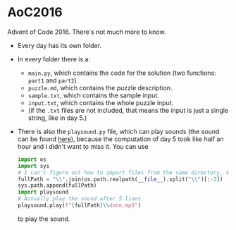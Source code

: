 # AoC2016

Advent of Code 2016. There's not much more to know.

* Every day has its own folder.
* In every folder there is a:
  * `main.py`, which contains the code for the solution (two functions: `part1` and `part2`).
  * `puzzle.md`, which contains the puzzle description.
  * `sample.txt`, which contains the sample input.
  * `input.txt`, which contains the whole puzzle input.
  * (if the `.txt` files are not included, that means the input is just a single string, like in day 5.)
* There is also the `playsound.py` file, which can play sounds (the sound can be found [here](https://www.youtube.com/watch?v=DfUvUEUPNnc)), because the computation of day 5 took like half an hour and I didn't want to miss it.
  You can use

  ```python
  import os
  import sys
  # I can't figure out how to import files from the same directory, so this is the solution.
  fullPath = "\\".join(os.path.realpath(__file__).split("\\")[:-2])
  sys.path.append(fullPath)
  import playsound
  # Actually play the sound after 5 lines
  playsound.play(f"{fullPath}\\done.mp3")
  ```

  to play the sound.
